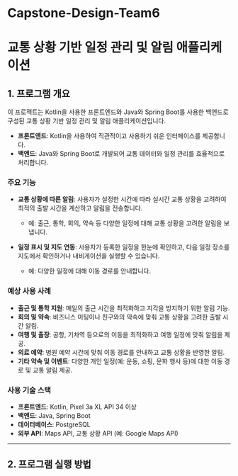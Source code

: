 # Capstone-Design-Team6
# 교통 상황 기반 일정 관리 및 알림 애플리케이션

## 1. 프로그램 개요
이 프로젝트는 Kotlin을 사용한 프론트엔드와 Java와 Spring Boot를 사용한 백엔드로 구성된 교통 상황 기반 일정 관리 및 알림 애플리케이션입니다.

- **프론트엔드**: Kotlin을 사용하여 직관적이고 사용하기 쉬운 인터페이스를 제공합니다.
- **백엔드**: Java와 Spring Boot로 개발되어 교통 데이터와 일정 관리를 효율적으로 처리합니다.

### 주요 기능
- **교통 상황에 따른 알림**: 사용자가 설정한 시간에 따라 실시간 교통 상황을 고려하여 최적의 출발 시간을 계산하고 알림을 전송합니다.
  - 예: 출근, 통학, 회의, 약속 등 다양한 일정에 대해 교통 상황을 고려한 알림을 보냅니다.
  
- **일정 표시 및 지도 연동**: 사용자가 등록한 일정을 한눈에 확인하고, 다음 일정 장소를 지도에서 확인하거나 내비게이션을 실행할 수 있습니다.
  - 예: 다양한 일정에 대해 이동 경로를 안내합니다.

### 예상 사용 사례
- **출근 및 통학 지원**: 매일의 출근 시간을 최적화하고 지각을 방지하기 위한 알림 기능.
- **회의 및 약속**: 비즈니스 미팅이나 친구와의 약속에 맞춰 교통 상황을 고려한 출발 시간 알림.
- **여행 및 출장**: 공항, 기차역 등으로의 이동을 최적화하고 여행 일정에 맞춰 알림을 제공.
- **의료 예약**: 병원 예약 시간에 맞춰 이동 경로를 안내하고 교통 상황을 반영한 알림.
- **기타 약속 및 이벤트**: 다양한 개인 일정(예: 운동, 쇼핑, 문화 행사 등)에 대한 이동 경로 및 교통 알림 제공.

### 사용 기술 스택
- **프론트엔드**: Kotlin, Pixel 3a XL API 34 이상
- **백엔드**: Java, Spring Boot
- **데이터베이스**: PostgreSQL
- **외부 API**: Maps API, 교통 상황 API (예: Google Maps API)

---

## 2. 프로그램 실행 방법
